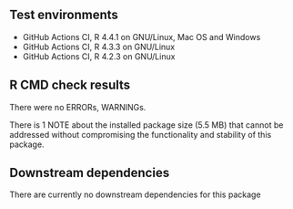## Test environments
* GitHub Actions CI, R 4.4.1 on GNU/Linux, Mac OS and Windows
* GitHub Actions CI, R 4.3.3 on GNU/Linux
* GitHub Actions CI, R 4.2.3 on GNU/Linux

## R CMD check results
There were no ERRORs, WARNINGs.

There is 1 NOTE about the installed package size (5.5 MB)
that cannot be addressed without compromising
the functionality and stability of this package.

## Downstream dependencies
There are currently no downstream dependencies for this package